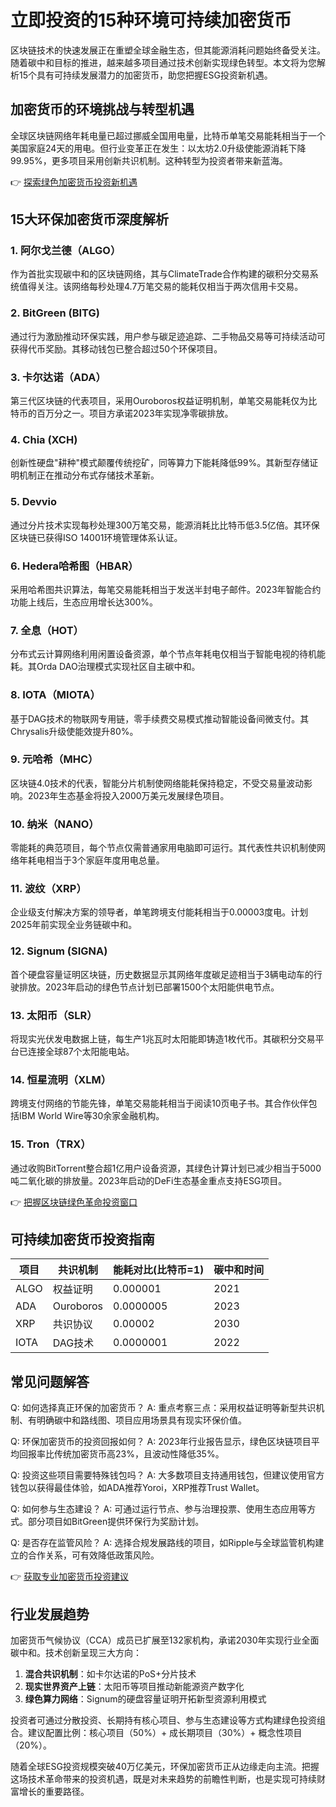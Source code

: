 # 立即投资的15种环境可持续加密货币

区块链技术的快速发展正在重塑全球金融生态，但其能源消耗问题始终备受关注。随着碳中和目标的推进，越来越多项目通过技术创新实现绿色转型。本文将为您解析15个具有可持续发展潜力的加密货币，助您把握ESG投资新机遇。

## 加密货币的环境挑战与转型机遇

全球区块链网络年耗电量已超过挪威全国用电量，比特币单笔交易能耗相当于一个美国家庭24天的用电。但行业变革正在发生：以太坊2.0升级使能源消耗下降99.95%，更多项目采用创新共识机制。这种转型为投资者带来新蓝海。

👉 [探索绿色加密货币投资新机遇](https://bit.ly/okx_welcome)

## 15大环保加密货币深度解析

### 1. 阿尔戈兰德（ALGO）
作为首批实现碳中和的区块链网络，其与ClimateTrade合作构建的碳积分交易系统值得关注。该网络每秒处理4.7万笔交易的能耗仅相当于两次信用卡交易。

### 2. BitGreen (BITG)
通过行为激励推动环保实践，用户参与碳足迹追踪、二手物品交易等可持续活动可获得代币奖励。其移动钱包已整合超过50个环保项目。

### 3. 卡尔达诺（ADA）
第三代区块链的代表项目，采用Ouroboros权益证明机制，单笔交易能耗仅为比特币的百万分之一。项目方承诺2023年实现净零碳排放。

### 4. Chia (XCH)
创新性硬盘"耕种"模式颠覆传统挖矿，同等算力下能耗降低99%。其新型存储证明机制正在推动分布式存储技术革新。

### 5. Devvio
通过分片技术实现每秒处理300万笔交易，能源消耗比比特币低3.5亿倍。其环保区块链已获得ISO 14001环境管理体系认证。

### 6. Hedera哈希图（HBAR）
采用哈希图共识算法，每笔交易能耗相当于发送半封电子邮件。2023年智能合约功能上线后，生态应用增长达300%。

### 7. 全息（HOT）
分布式云计算网络利用闲置设备资源，单个节点年耗电仅相当于智能电视的待机能耗。其Orda DAO治理模式实现社区自主碳中和。

### 8. IOTA（MIOTA）
基于DAG技术的物联网专用链，零手续费交易模式推动智能设备间微支付。其Chrysalis升级使能效提升80%。

### 9. 元哈希（MHC）
区块链4.0技术的代表，智能分片机制使网络能耗保持稳定，不受交易量波动影响。2023年生态基金将投入2000万美元发展绿色项目。

### 10. 纳米（NANO）
零能耗的典范项目，每个节点仅需普通家用电脑即可运行。其代表性共识机制使网络年耗电相当于3个家庭年度用电总量。

### 11. 波纹（XRP）
企业级支付解决方案的领导者，单笔跨境支付能耗相当于0.00003度电。计划2025年前实现全业务链碳中和。

### 12. Signum (SIGNA)
首个硬盘容量证明区块链，历史数据显示其网络年度碳足迹相当于3辆电动车的行驶排放。2023年启动的绿色节点计划已部署1500个太阳能供电节点。

### 13. 太阳币（SLR）
将现实光伏发电数据上链，每生产1兆瓦时太阳能即铸造1枚代币。其碳积分交易平台已连接全球87个太阳能电站。

### 14. 恒星流明（XLM）
跨境支付网络的节能先锋，单笔交易能耗相当于阅读10页电子书。其合作伙伴包括IBM World Wire等30余家金融机构。

### 15. Tron（TRX）
通过收购BitTorrent整合超1亿用户设备资源，其绿色计算计划已减少相当于5000吨二氧化碳的排放量。2023年启动的DeFi生态基金重点支持ESG项目。

👉 [把握区块链绿色革命投资窗口](https://bit.ly/okx_welcome)

## 可持续加密货币投资指南

| 项目       | 共识机制     | 能耗对比(比特币=1) | 碳中和时间 |
|------------|--------------|---------------------|------------|
| ALGO       | 权益证明     | 0.000001            | 2021       |
| ADA        | Ouroboros    | 0.0000005           | 2023       |
| XRP        | 共识协议     | 0.00002             | 2030       |
| IOTA       | DAG技术      | 0.0000001           | 2022       |

## 常见问题解答

Q: 如何选择真正环保的加密货币？
A: 重点考察三点：采用权益证明等新型共识机制、有明确碳中和路线图、项目应用场景具有现实环保价值。

Q: 环保加密货币的投资回报如何？
A: 2023年行业报告显示，绿色区块链项目平均回报率比传统加密货币高23%，且波动性降低35%。

Q: 投资这些项目需要特殊钱包吗？
A: 大多数项目支持通用钱包，但建议使用官方钱包以获得最佳体验，如ADA推荐Yoroi，XRP推荐Trust Wallet。

Q: 如何参与生态建设？
A: 可通过运行节点、参与治理投票、使用生态应用等方式。部分项目如BitGreen提供环保行为奖励计划。

Q: 是否存在监管风险？
A: 选择合规发展路线的项目，如Ripple与全球监管机构建立的合作关系，可有效降低政策风险。

👉 [获取专业加密货币投资建议](https://bit.ly/okx_welcome)

## 行业发展趋势

加密货币气候协议（CCA）成员已扩展至132家机构，承诺2030年实现行业全面碳中和。技术创新呈现三大方向：
1. **混合共识机制**：如卡尔达诺的PoS+分片技术
2. **现实世界资产上链**：太阳币等项目推动新能源资产数字化
3. **绿色算力网络**：Signum的硬盘容量证明开拓新型资源利用模式

投资者可通过分散投资、长期持有核心项目、参与生态建设等方式构建绿色投资组合。建议配置比例：核心项目（50%）+ 成长期项目（30%）+ 概念性项目（20%）。

随着全球ESG投资规模突破40万亿美元，环保加密货币正从边缘走向主流。把握这场技术革命带来的投资机遇，既是对未来趋势的前瞻性判断，也是实现可持续财富增长的重要路径。